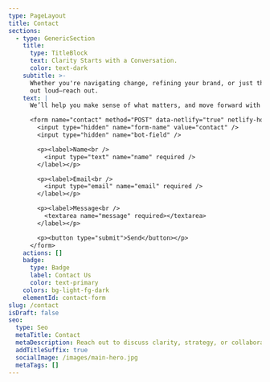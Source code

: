 ```yaml
---
type: PageLayout
title: Contact
sections:
  - type: GenericSection
    title:
      type: TitleBlock
      text: Clarity Starts with a Conversation.
      color: text-dark
    subtitle: >-
      Whether you're navigating change, refining your brand, or just thinking
      out loud—reach out.
    text: |
      We’ll help you make sense of what matters, and move forward with focus.

      <form name="contact" method="POST" data-netlify="true" netlify-honeypot="bot-field">
        <input type="hidden" name="form-name" value="contact" />
        <input type="hidden" name="bot-field" />

        <p><label>Name<br />
          <input type="text" name="name" required />
        </label></p>

        <p><label>Email<br />
          <input type="email" name="email" required />
        </label></p>

        <p><label>Message<br />
          <textarea name="message" required></textarea>
        </label></p>

        <p><button type="submit">Send</button></p>
      </form>
    actions: []
    badge:
      type: Badge
      label: Contact Us
      color: text-primary
    colors: bg-light-fg-dark
    elementId: contact-form
slug: /contact
isDraft: false
seo:
  type: Seo
  metaTitle: Contact
  metaDescription: Reach out to discuss clarity, strategy, or collaboration.
  addTitleSuffix: true
  socialImage: /images/main-hero.jpg
  metaTags: []
---
```

